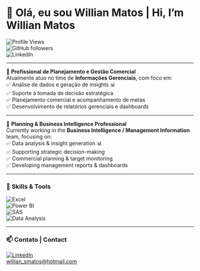 # 👋 Olá, eu sou Willian Matos | Hi, I’m Willian Matos

![Profile Views](https://komarev.com/ghpvc/?username=wiilmatos&color=blue)  
![GitHub followers](https://img.shields.io/github/followers/wiilmatos?style=social)  
![LinkedIn](https://img.shields.io/badge/LinkedIn-Connect-blue?logo=linkedin&link=https://linkedin.com/in/willian-matos)

---

💼 **Profissional de Planejamento e Gestão Comercial**  
Atualmente atuo no time de **Informações Gerenciais**, com foco em:  
✅ Análise de dados e geração de insights 📊  
✅ Suporte à tomada de decisão estratégica  
✅ Planejamento comercial e acompanhamento de metas  
✅ Desenvolvimento de relatórios gerenciais e dashboards

---

💼 **Planning & Business Intelligence Professional**  
Currently working in the **Business Intelligence / Management Information** team, focusing on:  
✅ Data analysis & insight generation 📊  
✅ Supporting strategic decision-making  
✅ Commercial planning & target monitoring  
✅ Developing management reports & dashboards

---

### 🔧 **Skills & Tools**

![Excel](https://img.shields.io/badge/Excel-217346?style=for-the-badge&logo=microsoft-excel&logoColor=white)  
![Power BI](https://img.shields.io/badge/PowerBI-F2C811?style=for-the-badge&logo=powerbi&logoColor=black)  
![SAS](https://img.shields.io/badge/SAS-0066A1?style=for-the-badge&logo=sas&logoColor=white)  
![Data Analysis](https://img.shields.io/badge/Data%20Analysis-0064A5?style=for-the-badge&logo=databricks&logoColor=white)  

---

### 📫 **Contato | Contact**

[![LinkedIn](https://img.shields.io/badge/LinkedIn-Connect-blue?logo=linkedin)](https://linkedin.com/in/willian-matos)  
willian_smatos@hotmail.com

